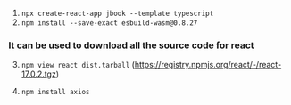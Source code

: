 1. `npx create-react-app jbook --template typescript`
2. `npm install --save-exact esbuild-wasm@0.8.27`

### It can be used to download all the source code for react
3. `npm view react dist.tarball` (https://registry.npmjs.org/react/-/react-17.0.2.tgz)

4. `npm install axios`